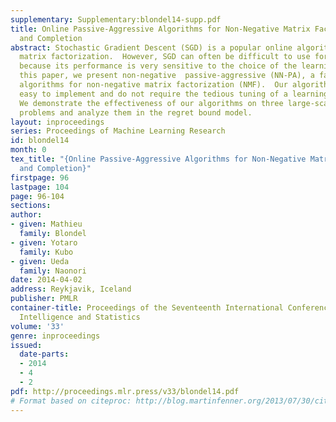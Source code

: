 ```yaml
---
supplementary: Supplementary:blondel14-supp.pdf
title: Online Passive-Aggressive Algorithms for Non-Negative Matrix Factorization
  and Completion
abstract: Stochastic Gradient Descent (SGD) is a popular online algorithm for large-scale
  matrix factorization.  However, SGD can often be difficult to use for practitioners,
  because its performance is very sensitive to the choice of the learning rate parameter.  In
  this paper, we present non-negative  passive-aggressive (NN-PA), a family of online
  algorithms for non-negative matrix factorization (NMF).  Our algorithms are scalable,
  easy to implement and do not require the tedious tuning of a learning rate parameter.
  We demonstrate the effectiveness of our algorithms on three large-scale matrix completion
  problems and analyze them in the regret bound model.
layout: inproceedings
series: Proceedings of Machine Learning Research
id: blondel14
month: 0
tex_title: "{Online Passive-Aggressive Algorithms for Non-Negative Matrix Factorization
  and Completion}"
firstpage: 96
lastpage: 104
page: 96-104
sections: 
author:
- given: Mathieu
  family: Blondel
- given: Yotaro
  family: Kubo
- given: Ueda
  family: Naonori
date: 2014-04-02
address: Reykjavik, Iceland
publisher: PMLR
container-title: Proceedings of the Seventeenth International Conference on Artificial
  Intelligence and Statistics
volume: '33'
genre: inproceedings
issued:
  date-parts:
  - 2014
  - 4
  - 2
pdf: http://proceedings.mlr.press/v33/blondel14.pdf
# Format based on citeproc: http://blog.martinfenner.org/2013/07/30/citeproc-yaml-for-bibliographies/
---
```

